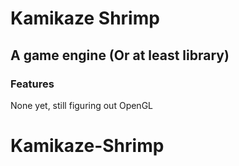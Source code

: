 # Kamikaze Shrimp
## A game engine (Or at least library)

### Features
None yet, still figuring out OpenGL
# Kamikaze-Shrimp
